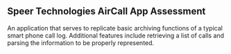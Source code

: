 ## Speer Technologies AirCall App Assessment

An application that serves to replicate basic archiving functions of a typical smart phone call log. Additional features include retrieving a list of calls and parsing the information to be properly represented.



